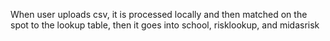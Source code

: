 When user uploads csv, it is processed locally and then matched on the spot to the lookup table,
then it goes into school, risklookup, and midasrisk
